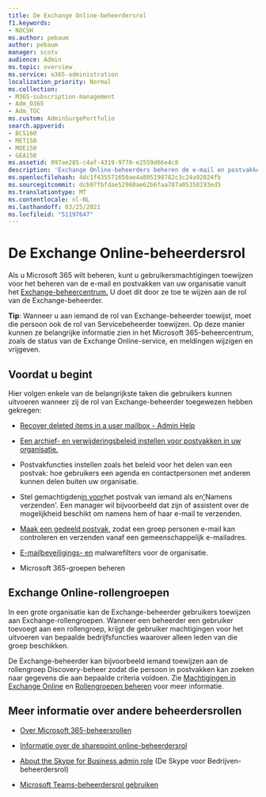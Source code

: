 ```yaml
---
title: De Exchange Online-beheerdersrol
f1.keywords:
- NOCSH
ms.author: pebaum
author: pebaum
manager: scotv
audience: Admin
ms.topic: overview
ms.service: o365-administration
localization_priority: Normal
ms.collection:
- M365-subscription-management
- Adm_O365
- Adm_TOC
ms.custom: AdminSurgePortfolio
search.appverid:
- BCS160
- MET150
- MOE150
- GEA150
ms.assetid: 097ae285-c4af-4319-9770-e2559d66e4c8
description: 'Exchange Online-beheerders beheren de e-mail en postvakken van uw organisatie. Ze herstellen bijvoorbeeld verwijderde items in het postvak van een gebruiker. '
ms.openlocfilehash: 4dc1f435571650ae4a805198782c3c24a92024fb
ms.sourcegitcommit: dcb97fbfdae52960ae62b6faa707a05358193ed5
ms.translationtype: MT
ms.contentlocale: nl-NL
ms.lasthandoff: 03/25/2021
ms.locfileid: "51197647"
---
```

# <a name="about-the-exchange-online-admin-role"></a>De Exchange Online-beheerdersrol

Als u Microsoft 365 wilt [](assign-admin-roles.md) beheren, kunt u gebruikersmachtigingen toewijzen voor het beheren van de e-mail en postvakken van uw organisatie vanuit het [Exchange-beheercentrum.](/exchange/exchange-admin-center) U doet dit door ze toe te wijzen aan de rol van de Exchange-beheerder.
  
 **Tip**: Wanneer u aan iemand de rol van Exchange-beheerder toewijst, moet die persoon ook de rol van Servicebeheerder toewijzen. Op deze manier kunnen ze belangrijke informatie zien in het Microsoft 365-beheercentrum, zoals de status van de Exchange Online-service, en meldingen wijzigen en vrijgeven.
  
## <a name="before-you-begin"></a>Voordat u begint

Hier volgen enkele van de belangrijkste taken die gebruikers kunnen uitvoeren wanneer zij de rol van Exchange-beheerder toegewezen hebben gekregen:
  
- [Recover deleted items in a user mailbox - Admin Help](/Exchange/recipients-in-exchange-online/manage-user-mailboxes/recover-deleted-messages)

- [Een archief- en verwijderingsbeleid instellen voor postvakken in uw organisatie.](../../compliance/set-up-an-archive-and-deletion-policy-for-mailboxes.md)

- Postvakfuncties instellen zoals het beleid voor het delen van een postvak: hoe gebruikers een agenda en contactpersonen met anderen kunnen delen buiten uw organisatie.

- Stel gemachtigden[in voor](give-mailbox-permissions-to-another-user.md#send-email-from-another-users-mailbox)het postvak van iemand als en['](give-mailbox-permissions-to-another-user.md#send-email-on-behalf-of-another-user)Namens verzenden'. Een manager wil bijvoorbeeld dat zijn of assistent over de mogelijkheid beschikt om namens hem of haar e-mail te verzenden.

- [Maak een gedeeld postvak,](../email/create-a-shared-mailbox.md) zodat een groep personen e-mail kan controleren en verzenden vanaf een gemeenschappelijk e-mailadres.

- [E-mailbeveiligings- en](https://docs.microsoft.com/microsoft-365/security/office-365-security/anti-spam-protection) malwarefilters voor de organisatie.

- Microsoft 365-groepen beheren

## <a name="exchange-online-role-groups"></a>Exchange Online-rollengroepen

In een grote organisatie kan de Exchange-beheerder gebruikers toewijzen aan Exchange-rollengroepen. Wanneer een beheerder een gebruiker toevoegt aan een rollengroep, krijgt de gebruiker machtigingen voor het uitvoeren van bepaalde bedrijfsfuncties waarover alleen leden van die groep beschikken.
  
 De Exchange-beheerder kan bijvoorbeeld iemand toewijzen aan de rollengroep Discovery-beheer zodat die persoon in postvakken kan zoeken naar gegevens die aan bepaalde criteria voldoen. Zie [Machtigingen in Exchange Online](/exchange/permissions-exo/permissions-exo) en [Rollengroepen beheren](/exchange/manage-role-groups-exchange-2013-help) voor meer informatie.
  
## <a name="learn-about-other-admin-roles"></a>Meer informatie over andere beheerdersrollen

- [Over Microsoft 365-beheersrollen](about-admin-roles.md)

- [Informatie over de sharepoint online-beheerdersrol](/sharepoint/sharepoint-admin-role)

- [About the Skype for Business admin role](/skypeforbusiness/skype-for-business-online) (De Skype voor Bedrijven-beheerdersrol)

- [Microsoft Teams-beheerdersrol gebruiken](/MicrosoftTeams/using-admin-roles)